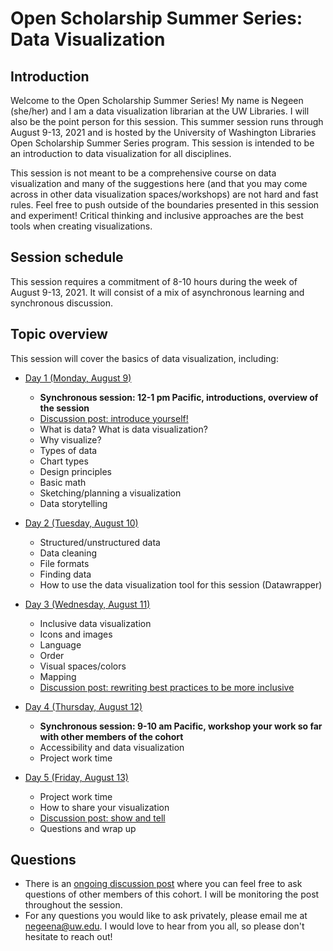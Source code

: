 # Open Scholarship Summer Series: Data Visualization
## Introduction ##
Welcome to the Open Scholarship Summer Series! My name is Negeen (she/her) and I am a data visualization librarian at the UW Libraries. I will also be the point person for this session. This summer session runs through August 9-13, 2021 and is hosted by the University of Washington Libraries Open Scholarship Summer Series program. This session is intended to be an introduction to data visualization for all disciplines. 

This session is not meant to be a comprehensive course on data visualization and many of the suggestions here (and that you may come across in other data visualization spaces/workshops) are not hard and fast rules. Feel free to push outside of the boundaries presented in this session and experiment! Critical thinking and inclusive approaches are the best tools when creating visualizations. 
## Session schedule ##
This session requires a commitment of 8-10 hours during the week of August 9-13, 2021. It will consist of a mix of asynchronous learning and synchronous discussion. 
## Topic overview ##
This session will cover the basics of data visualization, including:
* [Day 1 (Monday, August 9)](https://negeenaghassi.github.io/openscholarship-dataviz/day-1/day-1-part-1 "Day 1 (Monday, August 9)")
  * **Synchronous session: 12-1 pm Pacific, introductions, overview of the session** 
  * [Discussion post: introduce yourself!](https://github.com/negeenaghassi/osssdv/discussions/2 "Discussion post: introduce yourself!")
  * What is data? What is data visualization?
  * Why visualize? 
  * Types of data
  * Chart types
  * Design principles
  * Basic math
  * Sketching/planning a visualization
  * Data storytelling

* [Day 2 (Tuesday, August 10)](https://negeenaghassi.github.io/openscholarship-dataviz/day-2/day-2-part-1 "Day 2 (Tuesday, August 10)")
  * Structured/unstructured data
  * Data cleaning 
  * File formats
  * Finding data
  * How to use the data visualization tool for this session (Datawrapper) 

* [Day 3 (Wednesday, August 11)](https://negeenaghassi.github.io/openscholarship-dataviz/day-3/day-3-part-1 "Day 3 (Wednesday, August 11)")
  * Inclusive data visualization
  * Icons and images
  * Language
  * Order
  * Visual spaces/colors
  * Mapping
  * [Discussion post: rewriting best practices to be more inclusive](https://github.com/negeenaghassi/openscholarship-dataviz/discussions/4 "Discussion post: rewriting best practices to be more inclusive")

* [Day 4 (Thursday, August 12)](https://negeenaghassi.github.io/openscholarship-dataviz/day-4/day-4-part-1 "Day 4 (Thursday, August 12)")
  * **Synchronous session: 9-10 am Pacific, workshop your work so far with other members of the cohort**
  * Accessibility and data visualization
  * Project work time

* [Day 5 (Friday, August 13)](https://negeenaghassi.github.io/openscholarship-dataviz/day-5/day-5-part-1 "Day 5 (Friday, August 13)")
  * Project work time
  * How to share your visualization
  * [Discussion post: show and tell](https://github.com/negeenaghassi/openscholarship-dataviz/discussions/6 "Discussion: show and tell")
  * Questions and wrap up

## Questions ##
* There is an [ongoing discussion post](https://github.com/negeenaghassi/openscholarship-dataviz/discussions/8 "ongoing discussion post") where you can feel free to ask questions of other members of this cohort. I will be monitoring the post throughout the session. 
* For any questions you would like to ask privately, please email me at negeena@uw.edu. I would love to hear from you all, so please don't hesitate to reach out! 
